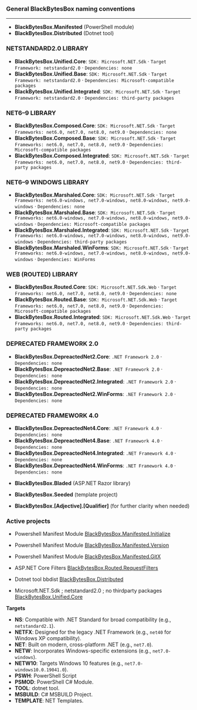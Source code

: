 ### General BlackBytesBox naming conventions
---

- **BlackBytesBox.Manifested** (PowerShell module)
- **BlackBytesBox.Distributed** (Dotnet tool)

### NETSTANDARD2.0 LIBRARY

* **BlackBytesBox.Unified.Core**: `SDK: Microsoft.NET.Sdk` · `Target Framework: netstandard2.0` · `Dependencies: none`
* **BlackBytesBox.Unified.Base**: `SDK: Microsoft.NET.Sdk` · `Target Framework: netstandard2.0` · `Dependencies: Microsoft-compatible packages`
* **BlackBytesBox.Unified.Integrated**: `SDK: Microsoft.NET.Sdk` · `Target Framework: netstandard2.0` · `Dependencies: third-party packages`

### NET6–9 LIBRARY

* **BlackBytesBox.Composed.Core**: `SDK: Microsoft.NET.Sdk` · `Target Frameworks: net6.0, net7.0, net8.0, net9.0` · `Dependencies: none`
* **BlackBytesBox.Composed.Base**: `SDK: Microsoft.NET.Sdk` · `Target Frameworks: net6.0, net7.0, net8.0, net9.0` · `Dependencies: Microsoft-compatible packages`
* **BlackBytesBox.Composed.Integrated**: `SDK: Microsoft.NET.Sdk` · `Target Frameworks: net6.0, net7.0, net8.0, net9.0` · `Dependencies: third-party packages`

### NET6–9 WINDOWS LIBRARY

* **BlackBytesBox.Marshaled.Core**: `SDK: Microsoft.NET.Sdk` · `Target Frameworks: net6.0-windows, net7.0-windows, net8.0-windows, net9.0-windows` · `Dependencies: none`
* **BlackBytesBox.Marshaled.Base**: `SDK: Microsoft.NET.Sdk` · `Target Frameworks: net6.0-windows, net7.0-windows, net8.0-windows, net9.0-windows` · `Dependencies: Microsoft-compatible packages`
* **BlackBytesBox.Marshaled.Integrated**: `SDK: Microsoft.NET.Sdk` · `Target Frameworks: net6.0-windows, net7.0-windows, net8.0-windows, net9.0-windows` · `Dependencies: third-party packages`
* **BlackBytesBox.Marshaled.WinForms**: `SDK: Microsoft.NET.Sdk` · `Target Frameworks: net6.0-windows, net7.0-windows, net8.0-windows, net9.0-windows` · `Dependencies: WinForms`

### WEB (ROUTED) LIBRARY

* **BlackBytesBox.Routed.Core**: `SDK: Microsoft.NET.Sdk.Web` · `Target Frameworks: net6.0, net7.0, net8.0, net9.0` · `Dependencies: none`
* **BlackBytesBox.Routed.Base**: `SDK: Microsoft.NET.Sdk.Web` · `Target Frameworks: net6.0, net7.0, net8.0, net9.0` · `Dependencies: Microsoft-compatible packages`
* **BlackBytesBox.Routed.Integrated**: `SDK: Microsoft.NET.Sdk.Web` · `Target Frameworks: net6.0, net7.0, net8.0, net9.0` · `Dependencies: third-party packages`

### DEPRECATED FRAMEWORK 2.0

* **BlackBytesBox.DepreactedNet2.Core**: `.NET Framework 2.0` · `Dependencies: none`
* **BlackBytesBox.DepreactedNet2.Base**: `.NET Framework 2.0` · `Dependencies: none`
* **BlackBytesBox.DepreactedNet2.Integrated**: `.NET Framework 2.0` · `Dependencies: none`
* **BlackBytesBox.DepreactedNet2.WinForms**: `.NET Framework 2.0` · `Dependencies: none`

### DEPRECATED FRAMEWORK 4.0

* **BlackBytesBox.DepreactedNet4.Core**: `.NET Framework 4.0` · `Dependencies: none`
* **BlackBytesBox.DepreactedNet4.Base**: `.NET Framework 4.0` · `Dependencies: none`
* **BlackBytesBox.DepreactedNet4.Integrated**: `.NET Framework 4.0` · `Dependencies: none`
* **BlackBytesBox.DepreactedNet4.WinForms**: `.NET Framework 4.0` · `Dependencies: none`


- **BlackBytesBox.Bladed** (ASP.NET Razor library)
- **BlackBytesBox.Seeded** (template project)

- **BlackBytesBox.[Adjective].[Qualifier]** (for further clarity when needed)

### Active projects

- Powershell Manifest Module [BlackBytesBox.Manifested.Initialize](https://github.com/carsten-riedel/BlackBytesBox.Manifested.Initialize)
- Powershell Manifest Module [BlackBytesBox.Manifested.Version](https://github.com/carsten-riedel/BlackBytesBox.Manifested.Version)
- Powershell Manifest Module [BlackBytesBox.Manifested.GitX](https://github.com/carsten-riedel/BlackBytesBox.Manifested.GitX)

- ASP.NET Core Filters [BlackBytesBox.Routed.RequestFilters](https://github.com/carsten-riedel/BlackBytesBox.Routed.RequestFilters)
- Dotnet tool bbdist [BlackBytesBox.Distributed](https://github.com/carsten-riedel/BlackBytesBox.Distributed)
- Microsoft.NET.Sdk ; netstandard2.0 ; no thirdparty packages [BlackBytesBox.Unified.Core](https://github.com/carsten-riedel/BlackBytesBox.Unified.Core)


**Targets**
- **NS**: Compatible with .NET Standard for broad compatibility (e.g., `netstandard2.1`).  
- **NETFX**: Designed for the legacy .NET Framework (e.g., `net40` for Windows XP compatibility).  
- **NET**: Built on modern, cross-platform .NET (e.g., `net7.0`).  
- **NETW**: Incorporates Windows-specific extensions (e.g., `net7.0-windows`).  
- **NETW10**: Targets Windows 10 features (e.g., `net7.0-windows10.0.19041.0`).
- **PSWH**: PowerShell Script
- **PSMOD**: PowerShell C# Module.
- **TOOL**: dotnet tool.
- **MSBUILD**: C# MSBUILD Project.
- **TEMPLATE**: NET Templates.



